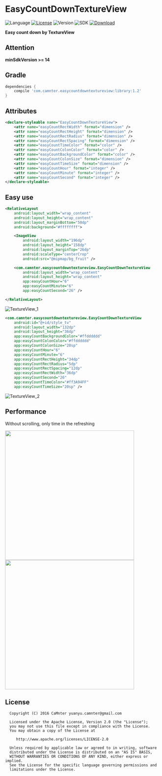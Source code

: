EasyCountDownTextureView
==

![Language](https://img.shields.io/badge/language-Java-EE0000.svg) [![License](https://img.shields.io/badge/license-Apache%202.0-blue.svg)](https://github.com/CaMnter/EasyCountDownTextureView/blob/master/LICENSE) 
![Version](https://img.shields.io/badge/version-1.2-8470FF.svg) 
![SDK](https://img.shields.io/badge/SDK-14%2B-orange.svg) 
[ ![Download](https://api.bintray.com/packages/camnter/maven/EasyCountDownTextureView/images/download.svg) ](https://bintray.com/camnter/maven/EasyCountDownTextureView/_latestVersion)   

**Easy count down by TextureView**

## Attention

**minSdkVersion >= 14**


## Gradle

```groovy
dependencies {
	compile 'com.camnter.easycountdowntextureview:library:1.2'
}
```

## Attributes

```xml
<declare-styleable name="EasyCountDownTextureView">
    <attr name="easyCountRectWidth" format="dimension" />
    <attr name="easyCountRectHeight" format="dimension" />
    <attr name="easyCountRectRadius" format="dimension" />
    <attr name="easyCountRectSpacing" format="dimension" />
    <attr name="easyCountTimeColor" format="color" />
    <attr name="easyCountColonColor" format="color" />
    <attr name="easyCountBackgroundColor" format="color" />
    <attr name="easyCountColonSize" format="dimension" />
    <attr name="easyCountTimeSize" format="dimension" />
    <attr name="easyCountHour" format="integer" />
    <attr name="easyCountMinute" format="integer" />
    <attr name="easyCountSecond" format="integer" />
</declare-styleable>
```

## Easy use
 
```xml
<RelativeLayout
    android:layout_width="wrap_content"
    android:layout_height="wrap_content"
    android:layout_marginBottom="50dp"
    android:background="#ffffffff">

    <ImageView
        android:layout_width="196dp"
        android:layout_height="158dp"
        android:layout_marginTop="26dp"
        android:scaleType="centerCrop"
        android:src="@mipmap/bg_fruit" />

    <com.camnter.easycountdowntextureview.EasyCountDownTextureView
        android:layout_width="wrap_content"
        android:layout_height="wrap_content"
        app:easyCountHour="6"
        app:easyCountMinute="6"
        app:easyCountSecond="26" />

</RelativeLayout>
```

![TextureView_1](https://github.com/CaMnter/EasyCountDownTextureView/raw/master/screenshot/textureview_1.gif) 
  
```xml
<com.camnter.easycountdowntextureview.EasyCountDownTextureView
    android:id="@+id/style_tv"
    android:layout_width="132dp"
    android:layout_height="36dp"
    app:easyCountBackgroundColor="#ffdddddd"
    app:easyCountColonColor="#ffdddddd"
    app:easyCountColonSize="20sp"
    app:easyCountHour="6"
    app:easyCountMinute="6"
    app:easyCountRectHeight="34dp"
    app:easyCountRectRadius="5dp"
    app:easyCountRectSpacing="12dp"
    app:easyCountRectWidth="36dp"
    app:easyCountSecond="26"
    app:easyCountTimeColor="#ff3A94FF"
    app:easyCountTimeSize="20sp" />
```
  
![TextureView_2](https://github.com/CaMnter/EasyCountDownTextureView/raw/master/screenshot/textureview_2.gif) 


## Performance

Without scrolling, only time in the refreshing

<img src="http://ww1.sinaimg.cn/large/006lPEc9gw1f30vnkpd1ej31ay298k20.jpg" width="420x"/> 
<img src="http://ww4.sinaimg.cn/large/006lPEc9gw1f30vo7yaqaj31ay298wzw.jpg" width="420x"/>

## License

      Copyright (C) 2016 CaMnter yuanyu.camnter@gmail.com

      Licensed under the Apache License, Version 2.0 (the "License");
      you may not use this file except in compliance with the License.
      You may obtain a copy of the License at

         http://www.apache.org/licenses/LICENSE-2.0

      Unless required by applicable law or agreed to in writing, software
      distributed under the License is distributed on an "AS IS" BASIS,
      WITHOUT WARRANTIES OR CONDITIONS OF ANY KIND, either express or implied.
      See the License for the specific language governing permissions and
      limitations under the License.


